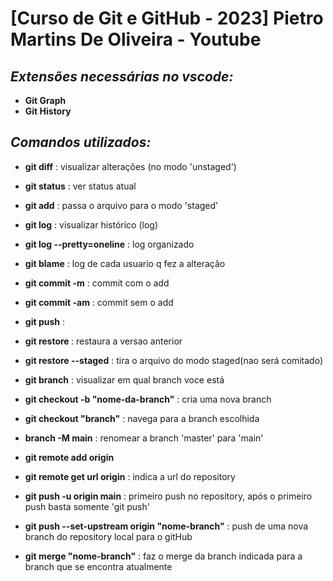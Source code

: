 # **[Curso de Git e GitHub - 2023] Pietro Martins De Oliveira - Youtube**
## *Extensões necessárias no vscode:*
- **Git Graph**
- **Git History**
## *Comandos utilizados:*

- **git diff**                         : visualizar alterações (no modo 'unstaged')
- **git status**                       : ver status atual
- **git add**                          : passa o arquivo para o modo 'staged'
- **git log**                          : visualizar histórico (log)
- **git log --pretty=oneline**         : log organizado
- **git blame**                        : log de cada usuario q fez a alteração 
- **git commit -m**                    : commit com o add
- **git commit -am**                   : commit sem o add
- **git push**                         :  
- **git restore <file>**               : restaura a versao anterior
- **git restore <file> --staged**      : tira o arquivo do modo staged(nao será comitado)

- **git branch**                       : visualizar em qual branch voce está
- **git checkout -b "nome-da-branch"** : cria uma nova branch
- **git checkout "branch"**            : navega para a branch escolhida

- **branch -M main**                   : renomear a branch 'master' para 'main'
- **git remote add origin <url>**
- **git remote get url origin**        : indica a url do repository
- **git push -u origin main**          : primeiro push no repository, após o primeiro push basta somente 'git push'

- **git push --set-upstream origin "nome-branch"** : push de uma nova branch do repository local para o gitHub
- **git merge "nome-branch"**          : faz o merge da branch indicada para a branch que se encontra atualmente
